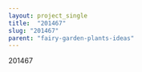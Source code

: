 ```yaml
---
layout: project_single
title:  "201467"
slug: "201467"
parent: "fairy-garden-plants-ideas"
---
```

201467